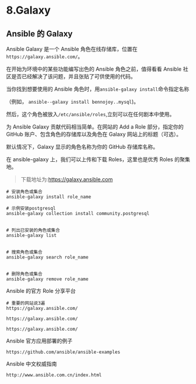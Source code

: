 # 8.Galaxy

## Ansible 的 Galaxy

Ansible Galaxy 是一个 Ansible 角色在线存储库，位置在`https://galaxy.ansible.com/`。

在开始为环境中的某些功能编写出色的 Ansible 角色之前，值得看看 Ansible 社区是否已经解决了该问题，并且张贴了可供使用的代码。

当你找到想要使用的 Ansible 角色时，用`ansible-galaxy install`命令指定名称

（例如， `ansible--galaxy install bennojoy..mysql`)。


然后，这个角色被放入`/etc/ansible/roles`,立刻可以在任何剧本中使用。

为 Ansible Galaxy 贡献代码相当简单。在网站的 Add a Role 部分，指定你的 GitHub 账户、包含角色的存储库以及角色在 Galaxy 网站上的标题（可选）。

默认情况下，Galaxy 显示的角色名称为你的 GitHub 存储库名称。

在 ansible-galaxy 上，我们可以上传和下载 Roles，这里也是优秀 Roles 的聚集地。

> 下载地址为:https://galaxy.ansible.com


```shell
# 安装角色或集合
ansible-galaxy install role_name

# 示例安装postgresql
ansible-galaxy collection install community.postgresql


# 列出已安装的角色或集合
ansible-galaxy list


# 搜索角色或集合
ansible-galaxy search role_name


# 删除角色或集合
ansible-galaxy remove role_name
```

Ansible 的官方 Role 分享平台

```shell
# 重要的网站说3遍
https://galaxy.ansible.com/

https://galaxy.ansible.com/

https://galaxy.ansible.com/
```


Ansible 官方应用部署的例子

```shell
https://github.com/ansible/ansible-examples
```

Ansible 中文权威指南

```shell
http://www.ansible.com.cn/index.html
```
